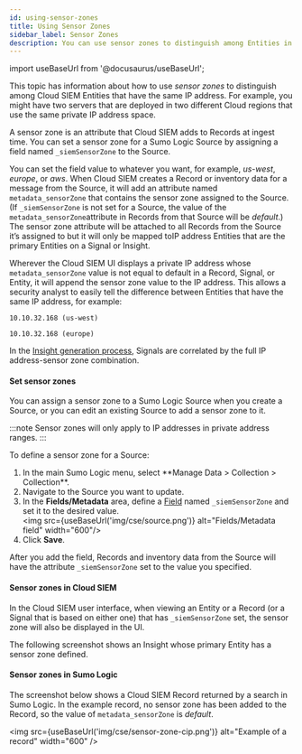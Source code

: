```yaml
---
id: using-sensor-zones
title: Using Sensor Zones
sidebar_label: Sensor Zones
description: You can use sensor zones to distinguish among Entities in Cloud SIEM that have the same IP address.
---
```


import useBaseUrl from '@docusaurus/useBaseUrl';

This topic has information about how to use _sensor zones_ to distinguish among Cloud SIEM Entities that have the same IP address. For example, you might have two servers that are deployed in two different Cloud regions that use the same private IP address space.

A sensor zone is an attribute that Cloud SIEM adds to Records at ingest time. You can set a sensor zone for a Sumo Logic Source by assigning a field named `_siemSensorZone` to the Source.

You can set the field value to whatever you want, for example, _us-west_, _europe_, or _aws_. When Cloud SIEM creates a Record or inventory data for a message from the Source, it will add an attribute named `metadata_sensorZone` that contains the sensor zone assigned to the Source. (If `_siemSensorZone` is not set for a Source, the value of the `metadata_sensorZone`attribute in Records from that Source will be _default_.) The sensor zone attribute will be attached to all Records from the Source it’s assigned to but it will only be mapped toIP address Entities that are the primary Entities on a Signal or Insight.

Wherever the Cloud SIEM UI displays a private IP address whose `metadata_sensorZone` value is not equal to default in a Record, Signal, or Entity, it will append the sensor zone value to the IP address. This allows a security analyst to easily tell the difference between Entities that have the same IP address, for example:

`10.10.32.168 (us-west)`

`10.10.32.168 (europe)`

In the [Insight generation process](/docs/cse/get-started-with-cloud-siem/insight-generation-process/), Signals are correlated by the full IP address-sensor zone combination.

#### Set sensor zones

You can assign a sensor zone to a Sumo Logic Source when you create a Source, or you can edit an existing Source to add a sensor zone to it.

:::note
Sensor zones will only apply to IP addresses in private address ranges.
:::

To define a sensor zone for a Source:

1. <!--Kanso [**Classic UI**](/docs/get-started/sumo-logic-ui/). Kanso--> In the main Sumo Logic menu, select **Manage Data > Collection > Collection**. <!--Kanso <br/>[**New UI**](/docs/get-started/sumo-logic-ui). In the top menu click **Configuration**, and then under **Data Collection** select **Collection**. You can also click the **Go To...** menu at the top of the screen and select **Collection**.  Kanso--> 
1. Navigate to the Source you want to update.
1. In the **Fields/Metadata** area, define a [Field](/docs/manage/fields) named `_siemSensorZone` and set it to the desired value.<br/><img src={useBaseUrl('img/cse/source.png')} alt="Fields/Metadata field" width="600"/>
1. Click **Save**.

After you add the field, Records and inventory data from the Source will have the attribute `_siemSensorZone` set to the value you specified.

#### Sensor zones in Cloud SIEM

In the Cloud SIEM user interface, when viewing an Entity or a Record (or a Signal that is based on either one) that has `_siemSensorZone` set, the sensor zone will also be displayed in the UI.

The following screenshot shows an Insight whose primary Entity has a sensor zone defined.

#### Sensor zones in Sumo Logic

The screenshot below shows a Cloud SIEM Record returned by a search in Sumo Logic. In the example record, no sensor zone has been added to the Record, so the value of `metadata_sensorZone` is _default_.

<img src={useBaseUrl('img/cse/sensor-zone-cip.png')} alt="Example of a record" width="600" />
